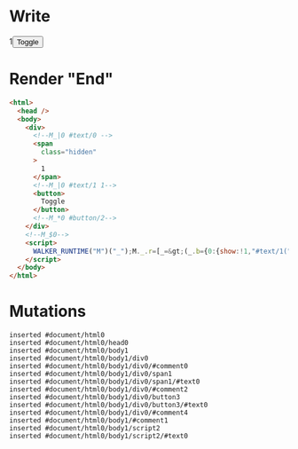 # Write
  <div><!--M_|0 #text/0 --><span class=hidden>1</span><!--M_|0 #text/1 1--><button>Toggle</button><!--M_*0 #button/2--></div><!--M_$0--><script>WALKER_RUNTIME("M")("_");M._.r=[_=>(_.b={0:{show:!1,"#text/1(":_._["__tests__/template.marko_2_renderer"],"#text/1!":_.a={}},1:_.a,$:{x:1}}),0,"__tests__/template.marko_0_show",0];M._.w()</script>


# Render "End"
```html
<html>
  <head />
  <body>
    <div>
      <!--M_|0 #text/0 -->
      <span
        class="hidden"
      >
        1
      </span>
      <!--M_|0 #text/1 1-->
      <button>
        Toggle
      </button>
      <!--M_*0 #button/2-->
    </div>
    <!--M_$0-->
    <script>
      WALKER_RUNTIME("M")("_");M._.r=[_=&gt;(_.b={0:{show:!1,"#text/1(":_._["__tests__/template.marko_2_renderer"],"#text/1!":_.a={}},1:_.a,$:{x:1}}),0,"__tests__/template.marko_0_show",0];M._.w()
    </script>
  </body>
</html>
```

# Mutations
```
inserted #document/html0
inserted #document/html0/head0
inserted #document/html0/body1
inserted #document/html0/body1/div0
inserted #document/html0/body1/div0/#comment0
inserted #document/html0/body1/div0/span1
inserted #document/html0/body1/div0/span1/#text0
inserted #document/html0/body1/div0/#comment2
inserted #document/html0/body1/div0/button3
inserted #document/html0/body1/div0/button3/#text0
inserted #document/html0/body1/div0/#comment4
inserted #document/html0/body1/#comment1
inserted #document/html0/body1/script2
inserted #document/html0/body1/script2/#text0
```